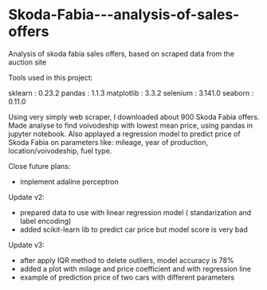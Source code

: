 # Skoda-Fabia---analysis-of-sales-offers
Analysis of skoda fabia sales offers, based on scraped data from the auction site 

Tools used in this project:

sklearn          : 0.23.2
pandas           : 1.1.3
matplotlib       : 3.3.2
selenium         : 3.141.0
seaborn          : 0.11.0




Using very simply web scraper, I downloaded about 900 Skoda Fabia offers.
Made analyse to find voivodeship with lowest mean price, using pandas in jupyter notebook.
Also applayed a regression model to predict price of Skoda Fabia on parameters like: mileage,
year of production, location/voivodeship, fuel type.

Close future plans:

- implement adaline perceptron 

Update v2:
- prepared data to use with linear regression model ( standarization and label encoding)
- added scikit-learn lib to predict car price but model score is very bad

Update v3:
- after apply IQR method to delete outliers, model accuracy is 78%
- added a plot with milage and price coefficient and with regression line
- example of prediction price of two cars with different parameters
